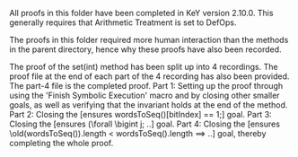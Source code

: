 All proofs in this folder have been completed in KeY version 2.10.0.
This generally requires that Arithmetic Treatment is set to DefOps. 

The proofs in this folder required more human interaction than the methods in the parent directory, hence why these proofs have also been recorded.

The proof of the set(int) method has been split up into 4 recordings. The proof file at the end of each part of the 4 recording has also been provided. 
The part-4 file is the completed proof.
Part 1: Setting up the proof through using the 'Finish Symbolic Execution' macro and by closing other smaller goals, as well as verifying that the invariant holds at the end of the method.
Part 2: Closing the [ensures wordsToSeq()[bitIndex] == 1;] goal.
Part 3: Closing the [ensures (\forall \bigint j; ..] goal.
Part 4: Closing the [ensures \old(wordsToSeq()).length < wordsToSeq().length ==> ..] goal, thereby completing the whole proof.